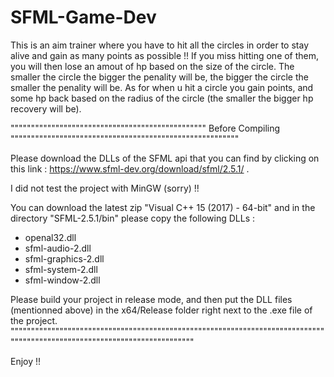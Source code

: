 # SFML-Game-Dev

This is an aim trainer where you have to hit all the circles in order to stay alive and gain as many points as possible !!
If you miss hitting one of them, you will then lose an amout of hp based on the size of the circle. The smaller the circle the bigger the penality will be,
the bigger the circle the smaller the penality will be. 
As for when u hit a circle you gain points, and some hp back based on the radius of the circle (the smaller the bigger hp recovery will be).

"""""""""""""""""""""""""""""""""""""""""""""""" Before Compiling """"""""""""""""""""""""""""""""""""""""""""""""""""""""

Please download the DLLs of the SFML api that you can find by clicking on this link : 
https://www.sfml-dev.org/download/sfml/2.5.1/ .

I did not test the project with MinGW (sorry) !!

You can download the latest zip "Visual C++ 15 (2017) - 64-bit" and in the directory "SFML-2.5.1/bin" please copy the following DLLs : 
  - openal32.dll
  - sfml-audio-2.dll
  - sfml-graphics-2.dll
  - sfml-system-2.dll
  - sfml-window-2.dll

Please build your project in release mode, and then put the DLL files (mentionned above) in the x64/Release folder right next to the .exe file of the project.
""""""""""""""""""""""""""""""""""""""""""""""""""""""""""""""""""""""""""""""""""""""""""""""""""""""""""""""""""""""""""


Enjoy !! 
